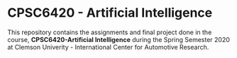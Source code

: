 # CPSC6420 - Artificial Intelligence

This repository contains the assignments and final project done in the course, **CPSC6420-Artificial Intelligence** during the Spring Semester 2020 at Clemson Univerity - International Center for Automotive Research.

